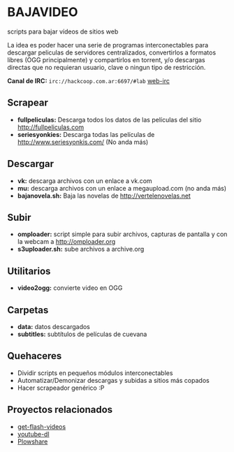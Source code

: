 BAJAVIDEO
=========

scripts para bajar vídeos de sitios web 

La idea es poder hacer una serie de programas interconectables para descargar peliculas de servidores 
centralizados, convertirlos a formatos libres (OGG principalmente) y compartirlos en torrent, y/o descargas 
directas que no requieran usuario, clave o ningun tipo de restricción.

**Canal de IRC:** `irc://hackcoop.com.ar:6697/#lab` [web-irc](http://hackcoop.com.ar:8338/?channels=#lab)


Scrapear
--------

- **fullpeliculas:** Descarga todos los datos de las películas del sitio http://fullpeliculas.com
- **seriesyonkies:** Descarga todas las películas de http://www.seriesyonkis.com/ (No anda más)

Descargar
---------

- **vk:** descarga archivos con un enlace a vk.com
- **mu:** descarga archivos con un enlace a megaupload.com (no anda más)
- **bajanovela.sh:** Baja las novelas de http://vertelenovelas.net

Subir
-----

- **omploader:** script simple para subir archivos, capturas de pantalla y con la webcam a http://omploader.org
- **s3uploader.sh:** sube archivos a archive.org

Utilitarios
-----------

- **video2ogg:** convierte video en OGG

Carpetas
--------

- **data:** datos descargados
- **subtitles:** subtítulos de películas de cuevana

Quehaceres
----------

- Dividir scripts en pequeños módulos interconectables
- Automatizar/Demonizar descargas y subidas a sitios más copados
- Hacer scrapeador genérico :P

Proyectos relacionados
----------------------

- [get-flash-videos](https://code.google.com/p/get-flash-videos/)
- [youtube-dl](http://rg3.github.com/youtube-dl/)
- [Plowshare](https://code.google.com/p/plowshare/)
